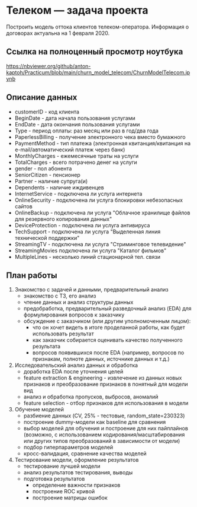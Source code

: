 # Телеком — задача проекта

Построить модель оттока клиентов телеком-оператора. Информация о договорах актуальна на 1 февраля 2020.

## Ссылка на полноценный просмотр ноутбука

https://nbviewer.org/github/anton-kaptoh/Practicum/blob/main/churn_model_telecom/ChurnModelTelecom.ipynb

## Описание данных

* customerID - код клиента
* BeginDate - дата начала пользования услугами
* EndDate - дата окончания пользования услугами
* Type - период оплаты: раз месяц или раз в год/два года
* PaperlessBilling - получение электронного чека вместо бумажного
* PaymentMethod - тип платежа (электронная квитанция/квитанция на e-mail/автоматический платеж через банк)
* MonthlyCharges - ежемесячные траты на услуги
* TotalCharges - всего потрачено денег на услуги
* gender - пол абонента
* SeniorCitizen - пенсионер
* Partner - наличие супруга(и)
* Dependents - наличие иждивенцев
* InternetService - подключена ли услуга интернета
* OnlineSecurity - подключена ли услуга блокировки небезопасных сайтов
* OnlineBackup - подключена ли услуга "Облачное хранилище файлов для резервного копирования данных"
* DeviceProtection - подключена ли услуга антивируса
* TechSupport - подключена ли услуга "Выделенная линия технической поддержки"
* StreamingTV - подключена ли услуга "Стриминговое телевидение"
* StreamingMovies подключена ли услуга "Каталог фильмов"
* MultipleLines - несколько линий стационарной тел. связи

## План работы

1. Знакомство с задачей и данными, предварительный анализ
    * знакомство с ТЗ, его анализ
    * чтение данных и анализ структуры данных
    * предобработка, предварительный разведочный анализ (EDA) для формулирования вопросов к заказчику
    * обсуждение с заказчиком (или другим уполномоченным лицом):
        * что он хочет видеть в итоге проделанной работы, как будет использовать результат
        * как заказчик собирается оценивать качество полученного результата
        * вопросов появившихся после EDA (например, вопросов по признакам, полноте данных, источнике данных и т.д.)
2. Исследовательский анализ данных и обработка
    * доработка EDA после уточнения целей
    * feature extraction & engineering - извлечение из данных новых признаков и преобразование признаков в понятный для модели вид
    * анализ и обработка пропусков, выбросов, аномалий
    * feature selection - отбор признаков для использования в модели
3. Обучение моделей
    * разбиение данных (CV, 25% - тестовые, random_state=230323)
    * построение dummy-модели как baseline для сравнения
    * выбор моделей для обучения и построение для них пайплайнов (возможно, с использованием кодирования/масштабирования или других типов преобразований в зависимости от модели)
    * подбор гиперпараметров моделей
    * кросс-валидация, сравнение качества моделей
4. Тестирование модели, оформление результатов
    * тестирование лучшей модели
    * анализ результатов тестирования, выводы
    * подготовка результатов
        * определение важности признаков
        * построение ROC кривой
        * построение матрицы ошибок
